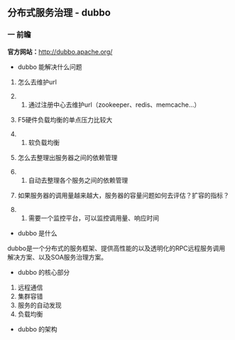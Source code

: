 ## 分布式服务治理 - dubbo

### 一 前瞻

**官方网站：**<http://dubbo.apache.org/>

- dubbo 能解决什么问题

1. 怎么去维护url

2. 1. 通过注册中心去维护url（zookeeper、redis、memcache...）

3. F5硬件负载均衡的单点压力比较大

4. 1. 软负载均衡

5. 怎么去整理出服务器之间的依赖管理

6. 1. 自动去整理各个服务之间的依赖管理

7. 如果服务器的调用量越来越大，服务器的容量问题如何去评估？扩容的指标？

8. 1. 需要一个监控平台，可以监控调用量、响应时间

- dubbo 是什么

dubbo是一个分布式的服务框架、提供高性能的以及透明化的RPC远程服务调用解决方案、以及SOA服务治理方案。

- dubbo 的核心部分

1. 远程通信
2. 集群容错
3. 服务的自动发现
4. 负载均衡

- dubbo 的架构

![]()

































